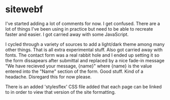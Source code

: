 # sitewebf


I've started adding a lot of comments for now. I get confused.
There are a lot of things I've been using in practice but need 
to be able to recreate faster and easier. I got carried away with some JavaScript.

I cycled through a variety of sources to add a light/dark theme among many other things. That is all extra experimental stuff.
Also got carried away with fonts. The contact form was a real rabbit hole and I ended up setting it so the form dissapears after submittal and replaced by a nice fade-in message "We have recieved your message, {name}" where {name} is the value entered into the "Name" section of the form. 
Good stuff. Kind of a headache. Disregard this for now please.

There is an added 'stylesflex' CSS file added that each page can be linked to in order to view that version of the site formatting.
